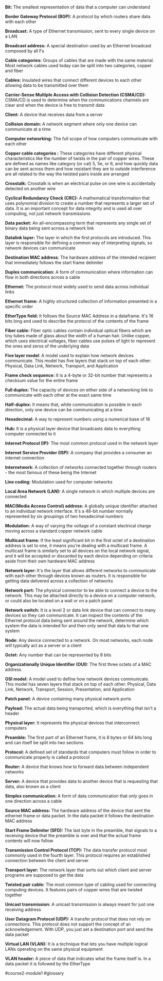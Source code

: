 **Bit:** The smallest representation of data that a computer can understand

**Border Gateway Protocol (BGP):** A protocol by which routers share data with each other

**Broadcast:** A type of Ethernet transmission, sent to every single device on a LAN

**Broadcast address:** A special destination used by an Ethernet broadcast composed by all Fs

**Cable categories:** Groups of cables that are made with the same material. Most network cables used today can be split into two categories, copper and fiber

**Cables:** Insulated wires that connect different devices to each other allowing data to be transmitted over them

**Carrier-Sense Multiple Access with Collision Detection (CSMA/CD):** CSMA/CD is used to determine when the communications channels are clear and when the device is free to transmit data

**Client:** A device that receives data from a server

**Collision domain:** A network segment where only one device can communicate at a time

**Computer networking:** The full scope of how computers communicate with each other

**Copper cable categories :** These categories have different physical characteristics like the number of twists in the pair of copper wires. These are defined as names like category (or cat) 5, 5e, or 6, and how quickly data can be sent across them and how resistant they are to outside interference are all related to the way the twisted pairs inside are arranged

**Crosstalk:** Crosstalk is when an electrical pulse on one wire is accidentally detected on another wire

**Cyclical Redundancy Check (CRC):** A mathematical transformation that uses polynomial division to create a number that represents a larger set of data. It is an important concept for data integrity and is used all over computing, not just network transmissions

**Data packet:** An all-encompassing term that represents any single set of binary data being sent across a network link

**Datalink layer:** The layer in which the first protocols are introduced. This layer is responsible for defining a common way of interpreting signals, so network devices can communicate

**Destination MAC address**: The hardware address of the intended recipient that immediately follows the start frame delimiter

**Duplex communication:** A form of communication where information can flow in both directions across a cable

**Ethernet:** The protocol most widely used to send data across individual links

**Ethernet frame:** A highly structured collection of information presented in a specific order

**EtherType field:** It follows the Source MAC Address in a dataframe. It's 16 bits long and used to describe the protocol of the contents of the frame

**Fiber cable:** Fiber optic cables contain individual optical fibers which are tiny tubes made of glass about the width of a human hair. Unlike copper, which uses electrical voltages, fiber cables use pulses of light to represent the ones and zeros of the underlying data

**Five layer model**: A model used to explain how network devices communicate. This model has five layers that stack on top of each other: Physical, Data Link, Network, Transport, and Application

**Frame check sequence:** It is a 4-byte or 32-bit number that represents a checksum value for the entire frame

**Full duplex:** The capacity of devices on either side of a networking link to communicate with each other at the exact same time

**Half-duplex:** It means that, while communication is possible in each direction, only one device can be communicating at a time

**Hexadecimal:** A way to represent numbers using a numerical base of 16

**Hub:** It is a physical layer device that broadcasts data to everything computer connected to it

**Internet Protocol (IP):** The most common protocol used in the network layer

**Internet Service Provider (ISP):** A company that provides a consumer an internet connection

**Internetwork:** A collection of networks connected together through routers - the most famous of these being the Internet

**Line coding:** Modulation used for computer networks

**Local Area Network (LAN):** A single network in which multiple devices are connected

**MAC(Media Access Control) address:** A globally unique identifier attached to an individual network interface. It's a 48-bit number normally represented by six groupings of two hexadecimal numbers

**Modulation:** A way of varying the voltage of a constant electrical charge moving across a standard copper network cable

**Multicast frame:** If the least significant bit in the first octet of a destination address is set to one, it means you're dealing with a multicast frame. A multicast frame is similarly set to all devices on the local network signal, and it will be accepted or discarded by each device depending on criteria aside from their own hardware MAC address

**Network layer:** It's the layer that allows different networks to communicate with each other through devices known as routers. It is responsible for getting data delivered across a collection of networks

**Network port:** The physical connector to be able to connect a device to the network. This may be attached directly to a device on a computer network, or could also be located on a wall or on a patch panel

**Network switch:** It is a level 2 or data link device that can connect to many devices so they can communicate. It can inspect the contents of the Ethernet protocol data being sent around the network, determine which system the data is intended for and then only send that data to that one system

**Node:** Any device connected to a network. On most networks, each node will typically act as a server or a client

**Octet:** Any number that can be represented by 8 bits

**Organizationally Unique Identifier (OUI):** The first three octets of a MAC address

**OSI model:** A model used to define how network devices communicate. This model has seven layers that stack on top of each other: Physical, Data Link, Network, Transport, Session, Presentation, and Application

**Patch panel:** A device containing many physical network ports 

**Payload:** The actual data being transported, which is everything that isn't a header

**Physical layer:** It represents the physical devices that interconnect computers

**Preamble:** The first part of an Ethernet frame, it is 8 bytes or 64 bits long and can itself be split into two sections

**Protocol:** A defined set of standards that computers must follow in order to communicate properly is called a protocol

**Router:** A device that knows how to forward data between independent networks

**Server:** A device that provides data to another device that is requesting that data, also known as a client

**Simplex communication:** A form of data communication that only goes in one direction across a cable

**Source MAC address:** The hardware address of the device that sent the ethernet frame or data packet. In the data packet it follows the destination MAC address

**Start Frame Delimiter (SFD):** The last byte in the preamble, that signals to a receiving device that the preamble is over and that the actual frame contents will now follow

**Transmission Control Protocol (TCP):** The data transfer protocol most commonly used in the fourth layer. This protocol requires an established connection between the client and server

**Transport layer:** The network layer that sorts out which client and server programs are supposed to get the data

**Twisted pair cable:** The most common type of cabling used for connecting computing devices. It features pairs of copper wires that are twisted together

**Unicast transmission:** A unicast transmission is always meant for just one receiving address

**User Datagram Protocol (UDP):** A transfer protocol that does not rely on connections. This protocol does not support the concept of an acknowledgement. With UDP, you just set a destination port and send the data packet

**Virtual LAN (VLAN):** It is a technique that lets you have multiple logical LANs operating on the same physical equipment

**VLAN header:** A piece of data that indicates what the frame itself is. In a data packet it is followed by the EtherType

#course2-module1 #glossary 